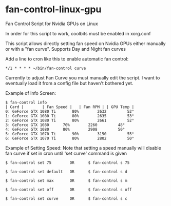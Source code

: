 # fan-control-linux-gpu
Fan Control Script for Nvidia GPUs on Linux

In order for this script to work, coolbits must be enabled in xorg.conf

This script allows directly setting fan speed on Nvidia GPUs either manually or with a "fan curve".
Supports Day and Night fan curves

Add a line to cron like this to enable automatic fan control:

```
*/1 * * * *	~/bin/fan-control curve
```

Currently to adjust Fan Curve you must manually edit the script. 
I want to eventually load it from a config file but haven't bothered yet.

Example of Info Screen:

```
$ fan-control info
| Card |		| Fan Speed |	| Fan RPM |	| GPU Temp |
0: GeForce GTX 1080 Ti	     80%	    2632	     52°
1: GeForce GTX 1080 Ti	     80%	    2635	     53°
2: GeForce GTX 1080 Ti	     80%	    2661	     52°
3: GeForce GTX 1080	     70%	    2260	     48°
4: GeForce GTX 1080	     80%	    2908	     50°
5: GeForce GTX 1070 Ti	     90%	    3150	     55°
6: GeForce GTX 1070 Ti	     80%	    2802	     50°

```

Example of Setting Speed:
Note that setting a speed manually will disable fan curve if set in cron until 'set curve' command is given

```
$ fan-control set 75        OR      $ fan-control s 75

$ fan-control set default   OR      $ fan-control s d

$ fan-control set max       OR      $ fan-control s m

$ fan-control set off       OR      $ fan-control s off

$ fan-control set curve     OR      $ fan-control s c
```
